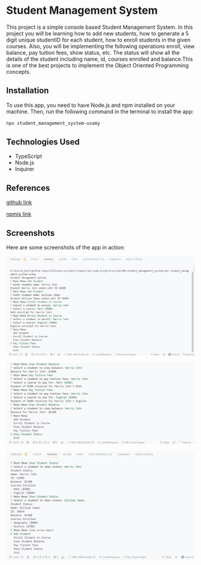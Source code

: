 # Student Management System

This project is a simple console based Student Management System. In this project you will be learning how to add new students, how to generate a 5 digit unique studentID for each student, how to enroll students in the given courses. Also, you will be implementing the following operations enroll, view balance, pay tuition fees, show status, etc. The status will show all the details of the student including name, id, courses enrolled and balance.This is one of the best projects to implement the Object Oriented Programming concepts.

## Installation

To use this app, you need to have Node.js and npm installed on your machine. Then, run the following command in the terminal to install the app:

```bash
npx student_management_system-usamy
```

## Technologies Used

- TypeScript
- Node.js
- Inquirer

## References

[github link](https://)

[npmjs link](https://)

## Screenshots

Here are some screenshots of the app in action:

![alt text](./assets/image.png)

![alt text](./assets/image-1.png)

![alt text](./assets/image-2.png)
